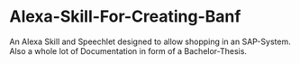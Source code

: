 # Alexa-Skill-For-Creating-Banf
An Alexa Skill and Speechlet designed to allow shopping in an SAP-System. 
Also a whole lot of Documentation in form of a Bachelor-Thesis.
